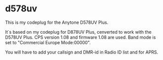 # d578uv
This is my codeplug for the Anytone D578UV Plus.

It´s based on my codeplug for D878UV Plus, cenverted to work with the D578UV Plus.
CPS version 1.08 and firmware 1.08 are used.
Band mode is set to "Commercial Europe Mode:00000".

You will have to add your callsign and DMR-id in Radio ID list and for APRS.
